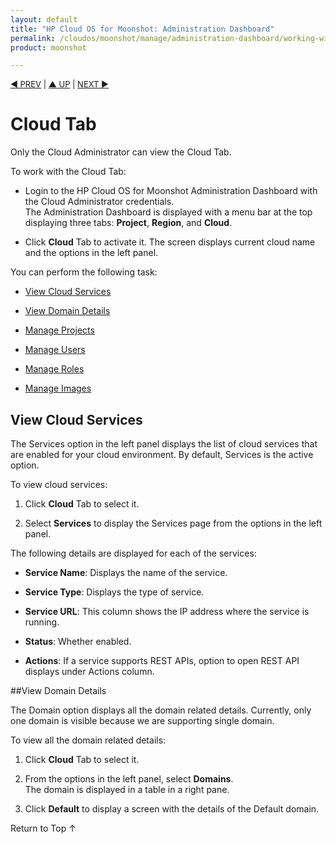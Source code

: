 ```yaml
---
layout: default
title: "HP Cloud OS for Moonshot: Administration Dashboard"
permalink: /cloudos/moonshot/manage/administration-dashboard/working-with-cloud-tab/
product: moonshot

---
```


<script>

function PageRefresh {
onLoad="window.refresh"
}

PageRefresh();

</script>

<p style="font-size: small;"> <a href="/cloudos/moonshot/manage/administration-dashboard/tasks-by-role/">&#9664; PREV</a> | <a href="/cloudos/moonshot/manage/administration-dashboard/tasks-by-role/">&#9650; UP</a> | <a href="/cloudos/moonshot/manage/administration-dashboard/cloud-projects/">NEXT &#9654; </p></a>

# Cloud Tab #

Only the Cloud Administrator can view the Cloud Tab.

To work with the Cloud Tab:

* Login to the HP Cloud OS for Moonshot Administration Dashboard with the Cloud Administrator credentials. <br>The Administration Dashboard is displayed with a menu bar at the top displaying three tabs: **Project**, **Region**, and **Cloud**.

* Click **Cloud** Tab to activate it. The screen displays current cloud name and the options in the left panel.

You can perform the following task:

* <a href="#View Cloud Services">View Cloud Services</a>

*  <a href="#View Domain Details">View Domain Details</a>

*  [Manage Projects](http://cloudos/moonshot/manage/administration-dashboard/cloud-projects/)

*  [Manage Users](http://cloudos/moonshot/manage/administration-dashboard/cloud-users)

*  [Manage Roles](http://cloudos/moonshot/manage/administration-dashboard/cloud-roles)

*  [Manage Images](http://cloudos/moonshot/manage/administration-dashboard/cloud-images)


## View Cloud Services <a name= "View Cloud Services"></a>

The Services option in the left panel displays the list of cloud services that are enabled for your cloud environment. By default, Services is the active option.

To view cloud services:

1. Click **Cloud** Tab to select it.

2. Select **Services** to display the Services page from the options in the left panel.

The following details are displayed for each of the services:

* **Service Name**: Displays the name of the service.

* **Service Type**: Displays the type of service.

* **Service URL**: This column shows the IP address where the service is running.

* **Status**: Whether enabled. 

* **Actions**: If a service supports REST APIs, option to open REST API displays under Actions column.


##View Domain Details <a name= "View Domain Details"></a> 

The Domain option displays all the domain related details. Currently, only one domain is visible because we are supporting single domain. 

To view all the domain related details:

1. Click **Cloud** Tab to select it.

2. From the options in the left panel, select **Domains**. <br>The domain is displayed in a table in a right pane.

3. Click **Default** to display a screen with the details of the Default domain.




<a href="#top" style="padding:14px 0px 14px 0px; text-decoration: none;"> Return to Top &#8593; </a>
